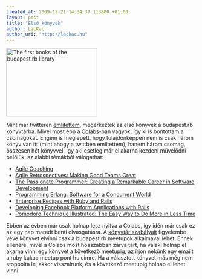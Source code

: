 ```yaml
--- 
created_at: 2009-12-21 14:34:37.113800 +01:00
layout: post
title: "Első könyvek"
author: LacKac
author_uri: "http://lackac.hu"
---
```

<a href="http://www.flickr.com/photos/lackac/4203510924/" title="The first books of the budapest.rb library by LacKac, on Flickr"><img src="http://farm5.static.flickr.com/4046/4203510924_90a6ec5c7d_m.jpg" width="240" height="180" alt="The first books of the budapest.rb library" class="top right"/></a>

Mint már twitteren [említettem](http://twitter.com/LacKac/statuses/6726681459), megérkeztek az első könyvek a budapest.rb könyvtárba. Mivel most épp a [Colabs](http://colabs.hu)-ban vagyok, így ki is bontottam a csomagokat. Engem is meglepett, hogy tulajdonképpen nem is csak három könyv van itt (mint ahogy a twittben említettem), hanem három csomag, összesen hét könyvvel. Így aki esetleg már el akarna kezdeni művelődni belőlük, az alábbi témákból válogathat:

* [Agile Coaching](http://www.pragprog.com/titles/sdcoach/agile-coaching)
* [Agile Retrospectives: Making Good Teams Great](http://www.pragprog.com/titles/dlret/agile-retrospectives)
* [The Passionate Programmer: Creating a Remarkable Career in Software Development](http://www.pragprog.com/titles/cfcar2/the-passionate-programmer)
* [Programming Erlang: Software for a Concurrent World](http://www.pragprog.com/titles/jaerlang/programming-erlang)
* [Enterprise Recipes with Ruby and Rails](http://www.pragprog.com/titles/msenr/enterprise-recipes-with-ruby-and-rails)
* [Developing Facebook Platform Applications with Rails](http://www.pragprog.com/titles/mmfacer/developing-facebook-platform-applications-with-rails)
* [Pomodoro Technique Illustrated: The Easy Way to Do More in Less Time](http://www.pragprog.com/titles/snfocus/pomodoro-technique-illustrated)

Ebben az évben már csak holnap lesz nyitva a Colabs, így idén már csak ez az egy nap maradt benti olvasgatásra. A [könyvtár szabályait](http://ruby.meetup.hu/blog/2009/11/24/bejelentes-budapestrb-konyvtar.html) figyelembe véve könyvet elvinni csak a budapest.rb meetupok alkalmával lehet. Ennek ellenére, mivel a Colabs most hosszabban zárva tart, ha valaki holnap el akarna vinni egy könyvet a következő meetupig, az írjon nekünk egy emailt a ruby kukac meetup pont hu címre. Ha a választott könyvet más még nem stoppolta le, akkor visszaírunk, és a következő meetupig holnap el lehet vinni.